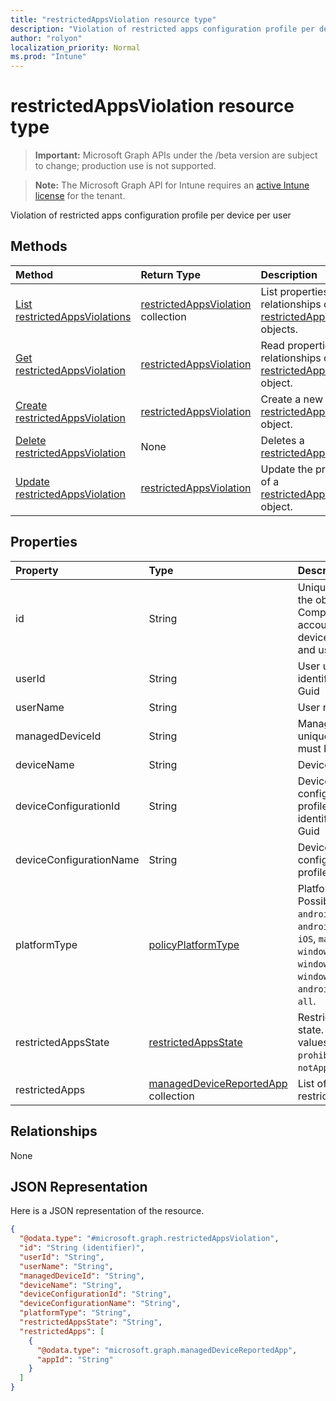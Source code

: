 ```yaml
---
title: "restrictedAppsViolation resource type"
description: "Violation of restricted apps configuration profile per device per user"
author: "rolyon"
localization_priority: Normal
ms.prod: "Intune"
---
```


# restrictedAppsViolation resource type

> **Important:** Microsoft Graph APIs under the /beta version are subject to change; production use is not supported.

> **Note:** The Microsoft Graph API for Intune requires an [active Intune license](https://go.microsoft.com/fwlink/?linkid=839381) for the tenant.

Violation of restricted apps configuration profile per device per user

## Methods
|Method|Return Type|Description|
|:---|:---|:---|
|[List restrictedAppsViolations](../api/intune-deviceconfig-restrictedappsviolation-list.md)|[restrictedAppsViolation](../resources/intune-deviceconfig-restrictedappsviolation.md) collection|List properties and relationships of the [restrictedAppsViolation](../resources/intune-deviceconfig-restrictedappsviolation.md) objects.|
|[Get restrictedAppsViolation](../api/intune-deviceconfig-restrictedappsviolation-get.md)|[restrictedAppsViolation](../resources/intune-deviceconfig-restrictedappsviolation.md)|Read properties and relationships of the [restrictedAppsViolation](../resources/intune-deviceconfig-restrictedappsviolation.md) object.|
|[Create restrictedAppsViolation](../api/intune-deviceconfig-restrictedappsviolation-create.md)|[restrictedAppsViolation](../resources/intune-deviceconfig-restrictedappsviolation.md)|Create a new [restrictedAppsViolation](../resources/intune-deviceconfig-restrictedappsviolation.md) object.|
|[Delete restrictedAppsViolation](../api/intune-deviceconfig-restrictedappsviolation-delete.md)|None|Deletes a [restrictedAppsViolation](../resources/intune-deviceconfig-restrictedappsviolation.md).|
|[Update restrictedAppsViolation](../api/intune-deviceconfig-restrictedappsviolation-update.md)|[restrictedAppsViolation](../resources/intune-deviceconfig-restrictedappsviolation.md)|Update the properties of a [restrictedAppsViolation](../resources/intune-deviceconfig-restrictedappsviolation.md) object.|

## Properties
|Property|Type|Description|
|:---|:---|:---|
|id|String|Unique identifier for the object. Composed from accountId, deviceId, policyId and userId|
|userId|String|User unique identifier, must be Guid|
|userName|String|User name|
|managedDeviceId|String|Managed device unique identifier, must be Guid|
|deviceName|String|Device name|
|deviceConfigurationId|String|Device configuration profile unique identifier, must be Guid|
|deviceConfigurationName|String|Device configuration profile name|
|platformType|[policyPlatformType](../resources/intune-deviceconfig-policyplatformtype.md)|Platform type. Possible values are: `android`, `androidForWork`, `iOS`, `macOS`, `windowsPhone81`, `windows81AndLater`, `windows10AndLater`, `androidWorkProfile`, `all`.|
|restrictedAppsState|[restrictedAppsState](../resources/intune-deviceconfig-restrictedappsstate.md)|Restricted apps state. Possible values are: `prohibitedApps`, `notApprovedApps`.|
|restrictedApps|[managedDeviceReportedApp](../resources/intune-deviceconfig-manageddevicereportedapp.md) collection|List of violated restricted apps|

## Relationships
None

## JSON Representation
Here is a JSON representation of the resource.
<!-- {
  "blockType": "resource",
  "keyProperty": "id",
  "@odata.type": "microsoft.graph.restrictedAppsViolation"
}
-->
``` json
{
  "@odata.type": "#microsoft.graph.restrictedAppsViolation",
  "id": "String (identifier)",
  "userId": "String",
  "userName": "String",
  "managedDeviceId": "String",
  "deviceName": "String",
  "deviceConfigurationId": "String",
  "deviceConfigurationName": "String",
  "platformType": "String",
  "restrictedAppsState": "String",
  "restrictedApps": [
    {
      "@odata.type": "microsoft.graph.managedDeviceReportedApp",
      "appId": "String"
    }
  ]
}
```





